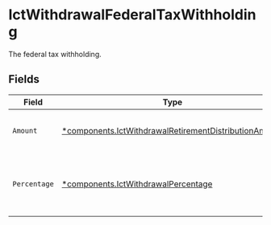 # IctWithdrawalFederalTaxWithholding

The federal tax withholding.


## Fields

| Field                                                                                                                         | Type                                                                                                                          | Required                                                                                                                      | Description                                                                                                                   | Example                                                                                                                       |
| ----------------------------------------------------------------------------------------------------------------------------- | ----------------------------------------------------------------------------------------------------------------------------- | ----------------------------------------------------------------------------------------------------------------------------- | ----------------------------------------------------------------------------------------------------------------------------- | ----------------------------------------------------------------------------------------------------------------------------- |
| `Amount`                                                                                                                      | [*components.IctWithdrawalRetirementDistributionAmount](../../models/components/ictwithdrawalretirementdistributionamount.md) | :heavy_minus_sign:                                                                                                            | Fixed USD amount to withhold for taxes.                                                                                       | {<br/>"value": "1.23"<br/>}                                                                                                   |
| `Percentage`                                                                                                                  | [*components.IctWithdrawalPercentage](../../models/components/ictwithdrawalpercentage.md)                                     | :heavy_minus_sign:                                                                                                            | Percentage of total disbursement amount to withhold for taxes.                                                                | {<br/>"value": "11.25"<br/>}                                                                                                  |